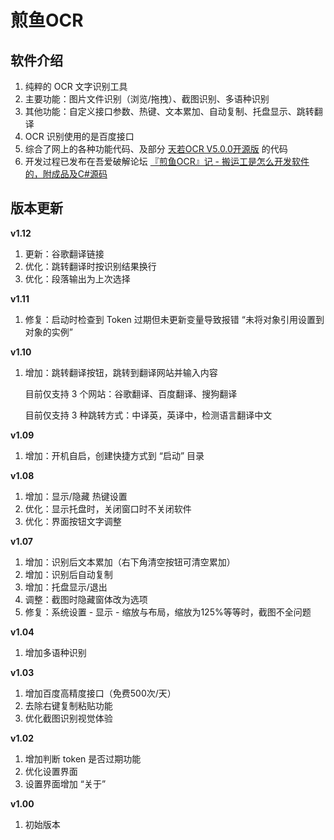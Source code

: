 # 煎鱼OCR

## 软件介绍
1. 纯粹的 OCR 文字识别工具
2. 主要功能：图片文件识别（浏览/拖拽）、截图识别、多语种识别
3. 其他功能：自定义接口参数、热键、文本累加、自动复制、托盘显示、跳转翻译
4. OCR 识别使用的是百度接口
5. 综合了网上的各种功能代码、及部分 [天若OCR V5.0.0开源版](https://github.com/AnyListen/tianruoocr) 的代码
6. 开发过程已发布在吾爱破解论坛 [『煎鱼OCR』记 - 搬运工是怎么开发软件的，附成品及C#源码](https://www.52pojie.cn/thread-1258485-1-1.html)

## 版本更新
**v1.12**

1. 更新：谷歌翻译链接
2. 优化：跳转翻译时按识别结果换行
3. 优化：段落输出为上次选择

**v1.11**

1. 修复：启动时检查到 Token 过期但未更新变量导致报错 “未将对象引用设置到对象的实例”

**v1.10**

1. 增加：跳转翻译按钮，跳转到翻译网站并输入内容

   目前仅支持 3 个网站：谷歌翻译、百度翻译、搜狗翻译

   目前仅支持 3 种跳转方式：中译英，英译中，检测语言翻译中文

**v1.09**

1. 增加：开机自启，创建快捷方式到 “启动” 目录

**v1.08**

1. 增加：显示/隐藏 热键设置
2. 优化：显示托盘时，关闭窗口时不关闭软件
3. 优化：界面按钮文字调整

**v1.07**

1. 增加：识别后文本累加（右下角清空按钮可清空累加）
2. 增加：识别后自动复制
3. 增加：托盘显示/退出
4. 调整：截图时隐藏窗体改为选项
5. 修复：系统设置 - 显示 - 缩放与布局，缩放为125%等等时，截图不全问题

**v1.04**

1. 增加多语种识别

**v1.03**

1. 增加百度高精度接口（免费500次/天）
2. 去除右键复制粘贴功能
3. 优化截图识别视觉体验

**v1.02**

1. 增加判断 token 是否过期功能
2. 优化设置界面
3. 设置界面增加 “关于”

**v1.00**

1. 初始版本




